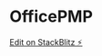 # OfficePMP

[Edit on StackBlitz ⚡️](https://stackblitz.com/edit/nativescript-stackblitz-templates-mjrwre)